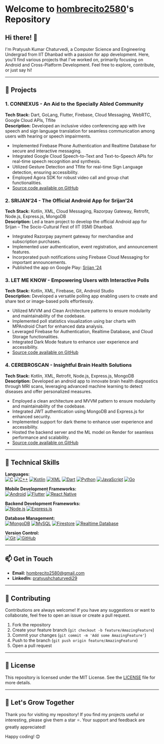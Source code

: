 # Welcome to [hombrecito2580](https://github.com/hombrecito2580)'s Repository

## Hi there! 👋

I'm Pratyush Kumar Chaturvedi, a Computer Science and Engineering Undergrad from IIT Dhanbad with a passion for app development. Here, you'll find various projects that I've worked on, primarily focusing on Android and Cross-Platform Development. Feel free to explore, contribute, or just say hi!

---

## 🌟 Projects

### 1. CONNEXUS - An Aid to the Specially Abled Community
**Tech Stack:** Dart, GoLang, Flutter, Firebase, Cloud Messaging, WebRTC, Google Cloud APIs, Tﬂite  
**Description:** Developed an inclusive video conferencing app with live speech and sign language translation for seamless communication among users with hearing or speech impairments.
- Implemented Firebase Phone Authentication and Realtime Database for secure and interactive messaging.
- Integrated Google Cloud Speech-to-Text and Text-to-Speech APIs for real-time speech recognition and synthesis.
- Utilized Gesture Detection and Tﬂite for real-time Sign Language detection, ensuring accessibility.
- Employed Agora SDK for robust video call and group chat functionalities.
- [Source code available on GitHub](https://github.com/RAry-n/connexus-hackfest24)

### 2. SRIJAN’24 - The Official Android App for Srijan’24
**Tech Stack:** Kotlin, XML, Cloud Messaging, Razorpay Gateway, Retrofit, Node.js, Express.js, MongoDB  
**Description:** Led a team project to develop the official Android app for Srijan – The Socio-Cultural Fest of IIT (ISM) Dhanbad.
- Integrated Razorpay payment gateway for merchandise and subscription purchases.
- Implemented user authentication, event registration, and announcement features.
- Incorporated push notifications using Firebase Cloud Messaging for important announcements.
- Published the app on Google Play: [Srijan ’24](https://play.google.com/store/apps/details?id=com.iitism.srijan24)

### 3. LET ME KNOW - Empowering Users with Interactive Polls
**Tech Stack:** Kotlin, XML, Firebase, Git, Android Studio  
**Description:** Developed a versatile polling app enabling users to create and share text or image-based polls effortlessly.
- Utilized MVVM and Clean Architecture patterns to ensure modularity and maintainability of the codebase.
- Implemented poll statistics visualization using bar charts with MPAndroid Chart for enhanced data analysis.
- Leveraged Firebase for Authentication, Realtime Database, and Cloud Storage functionalities.
- Integrated Dark Mode feature to enhance user experience and accessibility.
- [Source code available on GitHub](https://github.com/LetMeKnow-WOC22)

### 4. CEREBROSCAN - Insightful Brain Health Solutions
**Tech Stack:** Kotlin, XML, Retrofit, Node.js, Express.js, MongoDB  
**Description:** Developed an android app to innovate brain health diagnostics through MRI scans, leveraging advanced machine learning to detect diseases and offer personalized measures.
- Employed a clean architecture and MVVM pattern to ensure modularity and maintainability of the codebase.
- Integrated JWT authentication using MongoDB and Express.js for enhanced security.
- Implemented support for dark theme to enhance user experience and accessibility.
- Hosted the backend server and the ML model on Render for seamless performance and scalability.
- [Source code available on GitHub](https://github.com/hombrecito2580/cerebroscan-hackoverflow07)

---

## 🔧 Technical Skills

**Languages:**  
[![C](https://img.shields.io/badge/-C-00599C?style=flat-square&logo=c&logoColor=white)](https://en.wikipedia.org/wiki/C_(programming_language))
[![C++](https://img.shields.io/badge/-C++-00599C?style=flat-square&logo=c%2B%2B&logoColor=white)](https://isocpp.org/)
[![Kotlin](https://img.shields.io/badge/-Kotlin-0095D5?style=flat-square&logo=kotlin&logoColor=white)](https://kotlinlang.org/)
[![XML](https://img.shields.io/badge/-XML-FF6600?style=flat-square&logo=xml&logoColor=white)](https://www.w3schools.com/xml/)
[![Dart](https://img.shields.io/badge/-Dart-0175C2?style=flat-square&logo=dart&logoColor=white)](https://dart.dev/)
[![Python](https://img.shields.io/badge/-Python-3776AB?style=flat-square&logo=python&logoColor=white)](https://www.python.org/)
[![JavaScript](https://img.shields.io/badge/-JavaScript-F7DF1E?style=flat-square&logo=javascript&logoColor=black)](https://developer.mozilla.org/en-US/docs/Web/JavaScript)
[![Go](https://img.shields.io/badge/-Go-00ADD8?style=flat-square&logo=go&logoColor=white)](https://golang.org/)

**Mobile Development Frameworks:**  
[![Android](https://img.shields.io/badge/-Android%20SDK-3DDC84?style=flat-square&logo=android&logoColor=white)](https://developer.android.com/)
[![Flutter](https://img.shields.io/badge/-Flutter-02569B?style=flat-square&logo=flutter&logoColor=white)](https://flutter.dev/)
[![React Native](https://img.shields.io/badge/-React%20Native-61DAFB?style=flat-square&logo=react&logoColor=white)](https://reactnative.dev/)

**Backend Development Frameworks:**  
[![Node.js](https://img.shields.io/badge/-Node.js-339933?style=flat-square&logo=node.js&logoColor=white)](https://nodejs.org/)
[![Express.js](https://img.shields.io/badge/-Express.js-000000?style=flat-square&logo=express&logoColor=white)](https://expressjs.com/)

**Database Management:**  
[![MongoDB](https://img.shields.io/badge/-MongoDB-47A248?style=flat-square&logo=mongodb&logoColor=white)](https://www.mongodb.com/)
[![MySQL](https://img.shields.io/badge/-MySQL-4479A1?style=flat-square&logo=mysql&logoColor=white)](https://www.mysql.com/)
[![Firestore](https://img.shields.io/badge/-Cloud%20Firestore-FFCA28?style=flat-square&logo=firebase&logoColor=black)](https://firebase.google.com/products/firestore)
[![Realtime Database](https://img.shields.io/badge/-Realtime%20Database-FFCA28?style=flat-square&logo=firebase&logoColor=black)](https://firebase.google.com/products/realtime-database)

**Version Control:**  
[![Git](https://img.shields.io/badge/-Git-F05032?style=flat-square&logo=git&logoColor=white)](https://git-scm.com/)
[![GitHub](https://img.shields.io/badge/-GitHub-181717?style=flat-square&logo=github&logoColor=white)](https://github.com/)

---

## 📫 Get in Touch

- **Email:** hombrecito2580@gmail.com
- **LinkedIn:** [pratyushchaturvedi29](https://www.linkedin.com/in/pratyushchaturvedi29)

---

## 🤝 Contributing

Contributions are always welcome! If you have any suggestions or want to collaborate, feel free to open an issue or create a pull request.

1. Fork the repository
2. Create your feature branch (`git checkout -b feature/AmazingFeature`)
3. Commit your changes (`git commit -m 'Add some AmazingFeature'`)
4. Push to the branch (`git push origin feature/AmazingFeature`)
5. Open a pull request

---

## 📜 License

This repository is licensed under the MIT License. See the [LICENSE](LICENSE) file for more details.

---

## 🌱 Let's Grow Together

Thank you for visiting my repository! If you find my projects useful or interesting, please give them a star ⭐. Your support and feedback are greatly appreciated!

Happy coding! 😊
